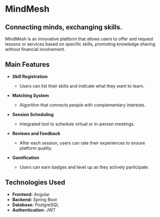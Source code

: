 # MindMesh
## Connecting minds, exchanging skills.

MindMesh is an innovative platform that allows users to offer and request lessons or services based on specific skills, promoting knowledge sharing without financial involvement.

## Main Features

- **Skill Registration** 

  - Users can list their skills and indicate what they want to learn.

- **Matching System** 

  - Algorithm that connects people with complementary interests.

- **Session Scheduling** 

  - Integrated tool to schedule virtual or in-person meetings.

- **Reviews and Feedback** 

  - After each session, users can rate their experiences to ensure platform quality.

- **Gamification** 

  - Users can earn badges and level up as they actively participate.

## Technologies Used

- **Frontend:** Angular
- **Backend:** Spring Boot
- **Database:** PostgreSQL
- **Authentication:** JWT
